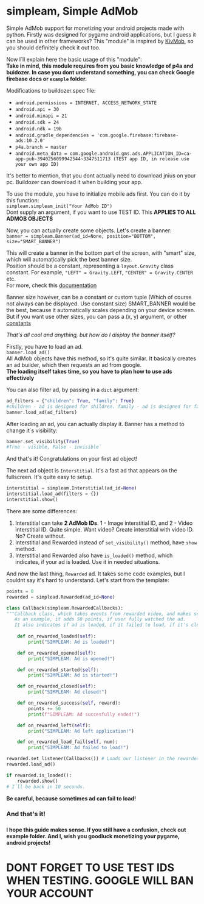 # simpleam, Simple AdMob
Simple AdMob support for monetizing your android projects made with python. Firstly was designed for pygame android applications, but I guess it can be used in other frameworks?
This "module" is inspired by [KivMob](https://github.com/MichaelStott/KivMob), so you should definitely check it out too.

Now I\`ll explain here the basic usage of this "module": </br>
**Take in mind, this module requires from you basic knowledge of p4a and buidozer. In case you dont understand something, you can check Google firebase docs or `example` folder.**

Modifications to buildozer.spec file:
- `android.permissions = INTERNET, ACCESS_NETWORK_STATE`
- `android.api = 30`
- `android.minapi = 21`
- `android.sdk = 24`
- `android.ndk = 19b`
- `android.gradle_dependencies = 'com.google.firebase:firebase-ads:10.2.0'`
- `p4a.branch = master`
- `android.meta_data = com.google.android.gms.ads.APPLICATION_ID=ca-app-pub-3940256099942544~3347511713 (TEST app ID, in release use your own app ID)`

It's better to mention, that you dont actually need to download jnius on your pc. 
Buildozer can download it when building your app.

To use the module, you have to initialize mobile ads first. You can do it by this function:</br>
`simpleam.simpleam_init("Your AdMob ID")`</br>
Dont supply an argument, if you want to use TEST ID. This **APPLIES TO ALL ADMOB OBJECTS**

Now, you can actually create some objects. Let's create a banner:</br>
`banner = simpleam.Banner(ad_id=None, position="BOTTOM", size="SMART_BANNER")`

This will create a banner in the bottom part of the screen, with "smart" size, which will automatically pick the best banner size.</br>
Position should be a constant, representing a `layout.Gravity` class constant. For example, `"LEFT" = Gravity.LEFT`, `"CENTER" = Gravity.CENTER` etc.</br>
For more, check this [documentation](https://developer.android.com/reference/android/view/Gravity)

Banner size however, can be a constant or custom tuple (Which of course not always can be displayed. Use constant size)
SMART_BANNER would be the best, because it automatically scales depending on your device screen.
But if you want use other sizes, you can pass a (x, y) argument, or other [constants](https://developers.google.com/android/reference/com/google/android/gms/ads/AdSize)

*That's all cool and anything, but how do I display the banner itself?*

Firstly, you have to load an ad.</br>
`banner.load_ad()`</br>
All AdMob objects have this method, so it's quite similar. It basically creates an ad builder, which then requests an ad from google.</br>
**The loading itself takes time, so you have to plan how to use ads effectively**

You can also filter ad, by passing in a `dict` argument: </br>
```py
ad_filters = {"children": True, "family": True} 
#children - ad is designed for shildren. family - ad is designed for families. Quite simple.
banner.load_ad(ad_filters)
```

After loading an ad, you can actually display it.
Banner has a method to change it\`s visibility: </br>
```py
banner.set_visibility(True) 
#True - visible, False - invisible` 
``` 
And that's it! Congratulations on your first ad object!

The next ad object is `Interstitial`.
It's a fast ad that appears on the fullscreen. It's quite easy to setup.

```py
interstitial = simpleam.Interstitial(ad_id=None)
interstitial.load_ad(filters = {})
interstitial.show()
```

There are some differences:
1. Interstitial can take **2 AdMob IDs**. 1 - Image interstitial ID, and 2 - Video interstitial ID. Quite simple. Want video? Create interstitial with video ID. No? Create without.
2. Interstitial and Rewarded instead of `set_visibility()` method, have `show` method.
3. Interstitial and Rewarded also have `is_loaded()` method, which indicates, if your ad is loaded. Use it in needed situations.

And now the last thing, `Rewarded` ad.
It takes some code examples, but I couldnt say it's hard to understand. Let's start from the template:

```py
points = 0
rewarded = simplead.Rewarded(ad_id=None)

class Callback(simpleam.RewardedCallbacks):
"""Callback class, which takes events from rewarded video, and makes some manipulations. 
   As an example, it adds 50 points, if user fully watched the ad.
   It also indicates if ad is loaded, if it failed to load, if it's closed and etc."""
		
    def on_rewarded_loaded(self):
        print("SIMPLEAM: Ad is loaded!")

    def on_rewarded_opened(self):
        print("SIMPLEAM: Ad is opened!")

    def on_rewarded_started(self):
        print("SIMPLEAM: Ad is started!")

    def on_rewarded_closed(self):
        print("SIMPLEAM: Ad closed!")

    def on_rewarded_success(self, reward):
        points += 50
        print(f"SIMPLEAM: Ad succesfully ended!")

    def on_rewarded_left(self):
        print("SIMPLEAM: Ad left application!")

    def on_rewarded_load_fail(self, num):
        print("SIMPLEAM: Ad failed to load!")

rewarded.set_listener(Callbacks()) # Loads our listener in the rewarded ad class. Now we can load a video
rewarded.load_ad()

if rewarded.is_loaded():
	rewarded.show()
# I`ll be back in 10 seconds.
```

**Be careful, because sometimes ad can fail to load!**


<h3>And that's it!<h3>
<h4>
I hope this guide makes sense. If you still have a confusion, check out example folder.
And I, wish you goodluck monetizing your pygame, android projects!
<h4>

**<h1> DONT FORGET TO USE TEST IDS WHEN TESTING. GOOGLE WILL BAN YOUR ACCOUNT**<h1>


				












